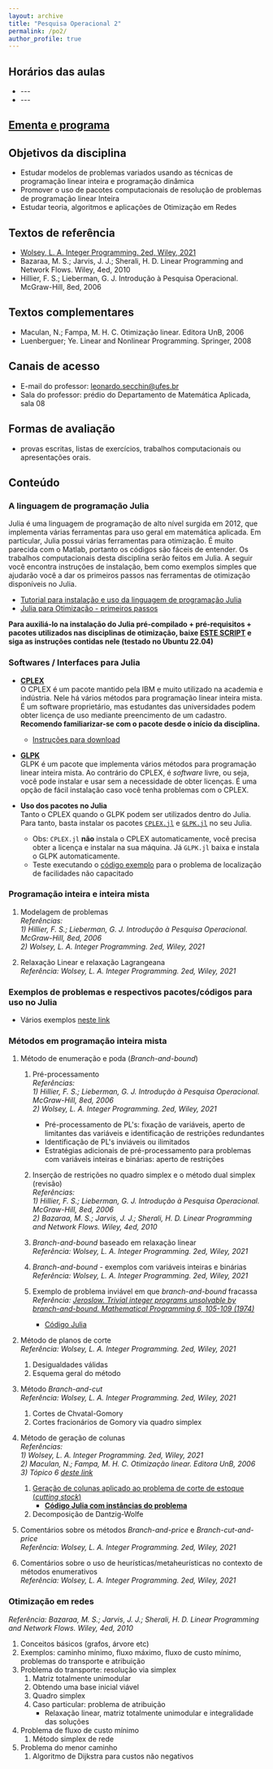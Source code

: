```yaml
---
layout: archive
title: "Pesquisa Operacional 2"
permalink: /po2/
author_profile: true
---
```


## Horários das aulas

- --- <!--Terças-feiras de 16:00 as 18:00 (Sala 4 Eixo 3)-->
- --- <!--Sextas-feiras de 12:00 as 14:00 (Sala 3 Eixo 1)-->


## [Ementa e programa](https://matematicaaplicada.saomateus.ufes.br/sites/matematicaaplicada.saomateus.ufes.br/files/field/anexo/Pesquisa%20Operacional%20II%20-%20DMA12297.pdf)


## Objetivos da disciplina

- Estudar modelos de problemas variados usando as técnicas de programação linear inteira e programação dinâmica
- Promover o uso de pacotes computacionais de resolução de problemas de programação linear Inteira
- Estudar teoria, algoritmos e aplicações de Otimização em Redes

## Textos de referência

- [Wolsey, L. A. Integer Programming. 2ed, Wiley, 2021](https://onlinelibrary.wiley.com/doi/10.1002/9781119606475.ch10)
- Bazaraa, M. S.; Jarvis, J. J.; Sherali, H. D. Linear Programming and Network Flows. Wiley, 4ed, 2010
- Hillier, F. S.; Lieberman, G. J. Introdução à Pesquisa Operacional. McGraw-Hill, 8ed, 2006

## Textos complementares

- Maculan, N.; Fampa, M. H. C. Otimização linear. Editora UnB, 2006
- Luenberguer; Ye. Linear and Nonlinear Programming. Springer, 2008


## Canais de acesso

- E-mail do professor: leonardo.secchin@ufes.br
- Sala do professor: prédio do Departamento de Matemática Aplicada, sala 08


## Formas de avaliação

- provas escritas, listas de exercícios, trabalhos computacionais ou apresentações orais.


<!-- ## Avaliações -->

<!--- **Trabalho**
  - Veja a [descrição dos trabalhos](https://drive.google.com/file/d/1dU8AoopY72hxBZwnUw0L8GtP0EvA1KNw/view?usp=sharing)
  - Valor: 10,0 pontos
  - **Data limite: 10/12/23**
  - Trabalhos por estudante:
    - Trabalho A: João Pedro. [Baixar ZIP](https://drive.google.com/file/d/1d1JNmtltMY1HiTOCGrD1hJ7Rb5-cz3wF/view?usp=sharing)
    - Trabalho B: Kely. [Baixar ZIP](https://drive.google.com/file/d/1_dA2vaVaTaQGKPFU4ZjBo9Z3ptIZ75yc/view?usp=sharing)
    - Trabalho C: Douglas. [Baixar ZIP](https://drive.google.com/file/d/1X_s-8cko_92egBOd5zlYMQ6mC1Flskpj/view?usp=sharing)-->

<!--- **Avaliação 2**
  - FORMA DE AVALIAÇÃO
  - Conteúdo: ----
  - Tarefas: 
  - Valor: 10,0 pontos
  - **Data: ----**-->

<!--- **PROVA FINAL**
  - **Prova escrita**
  - Conteúdo: toda a matéria
  - Valor: 10,0 pontos
  - **Data: ----**-->


<!-- ## Critérios para aprovação -->

<!-- - Média parcial >= 7,0 —–> aprovado(a) (desde que não reprovado(a) por falta) -->
<!-- - Média parcial < 7,0 —–> Avaliação final (desde que não reprovado(a) por falta). Neste caso, média final >= 5,0 —–> aprovado(a). -->


<!-- ## Listas de exercícios -->


<!-- ## Trabalhos computacionais -->


## Conteúdo


### A linguagem de programação Julia

Julia é uma linguagem de programação de alto nível surgida em 2012, que implementa várias ferramentas para uso geral em matemática aplicada. Em particular, Julia possui várias ferramentas para otimização. É muito parecida com o Matlab, portanto os códigos são fáceis de entender. Os trabalhos computacionais desta disciplina serão feitos em Julia. A seguir você encontra instruções de instalação, bem como exemplos simples que ajudarão você a dar os primeiros passos nas ferramentas de otimização disponíveis no Julia.

- [Tutorial para instalação e uso da linguagem de programação Julia](/julia/)
- [Julia para Otimização - primeiros passos](/juliaopt/)

**Para auxiliá-lo na instalação do Julia pré-compilado + pré-requisitos + pacotes utilizados nas disciplinas de otimização, baixe [ESTE SCRIPT](/files/julia/instalar_julia) e siga as instruções contidas nele (testado no Ubuntu 22.04)**


### Softwares / Interfaces para Julia

- [**CPLEX**](https://www.ibm.com/br-pt/analytics/cplex-optimizer)  
   O CPLEX é um pacote mantido pela IBM e muito utilizado na academia e indústria. Nele há vários métodos para programação linear inteira mista. É um software proprietário, mas estudantes das universidades podem obter licença de uso mediante preencimento de um cadastro. **Recomendo familiarizar-se com o pacote desde o início da disciplina.**
   - [Instruções para download](/files/po2/cplex.txt)

- [**GLPK**](https://www.gnu.org/software/glpk/)  
   GLPK é um pacote que implementa vários métodos para programação linear inteira mista. Ao contrário do CPLEX, é *software* livre, ou seja, você pode instalar e usar sem a necessidade de obter licenças. É uma opção de fácil instalação caso você tenha problemas com o CPLEX.

- **Uso dos pacotes no Julia**  
   Tanto o CPLEX quando o GLPK podem ser utilizados dentro do Julia. Para tanto, basta instalar os pacotes [`CPLEX.jl`](https://github.com/jump-dev/CPLEX.jl) e [`GLPK.jl`](https://github.com/jump-dev/GLPK.jl) no seu Julia.
   - Obs: `CPLEX.jl` **não** instala o CPLEX automaticamente, você precisa obter a licença e instalar na sua máquina. Já `GLPK.jl` baixa e instala o GLPK automaticamente.
   - Teste executando o [código exemplo](/files/po2/ufl.jl) para o problema de localização de facilidades não capacitado


### Programação inteira e inteira mista

1. Modelagem de problemas  
  *Referências:*  
  *1) Hillier, F. S.; Lieberman, G. J. Introdução à Pesquisa Operacional. McGraw-Hill, 8ed, 2006*  
  *2) Wolsey, L. A. Integer Programming. 2ed, Wiley, 2021*

1. Relaxação Linear e relaxação Lagrangeana  
  *Referência: Wolsey, L. A. Integer Programming. 2ed, Wiley, 2021*


### Exemplos de problemas e respectivos pacotes/códigos para uso no Julia

- Vários exemplos [neste link](/juliaopt_problems/)


### Métodos em programação inteira mista

1. Método de enumeração e poda (*Branch-and-bound*)
   1. Pré-processamento  
   *Referências:*  
   *1) Hillier, F. S.; Lieberman, G. J. Introdução à Pesquisa Operacional. McGraw-Hill, 8ed, 2006*  
   *2) Wolsey, L. A. Integer Programming. 2ed, Wiley, 2021*
      - Pré-processamento de PL's: fixação de variáveis, aperto de limitantes das variáveis e identificação de restrições redundantes
      - Identificação de PL's inviáveis ou ilimitados
      - Estratégias adicionais de pré-processamento para problemas com variáveis inteiras e binárias: aperto de restrições

   1. Inserção de restrições no quadro simplex e o método dual simplex (revisão)  
   *Referências:*  
   *1) Hillier, F. S.; Lieberman, G. J. Introdução à Pesquisa Operacional. McGraw-Hill, 8ed, 2006*  
   *2) Bazaraa, M. S.; Jarvis, J. J.; Sherali, H. D. Linear Programming and Network Flows. Wiley, 4ed, 2010*

   1. *Branch-and-bound* baseado em relaxação linear  
   *Referência: Wolsey, L. A. Integer Programming. 2ed, Wiley, 2021*

   1. *Branch-and-bound* - exemplos com variáveis inteiras e binárias  
   *Referência: Wolsey, L. A. Integer Programming. 2ed, Wiley, 2021*

   1. Exemplo de problema inviável em que *branch-and-bound* fracassa  
   *Referência: [Jeroslow. Trivial integer programs unsolvable by branch-and-bound. Mathematical Programming 6, 105-109 (1974)](https://doi.org/10.1007/BF01580225)*
      - [Código Julia](/files/po2/unsolvable.jl)

1. Método de planos de corte  
   *Referência: Wolsey, L. A. Integer Programming. 2ed, Wiley, 2021*
   1. Desigualdades válidas
   1. Esquema geral do método

1. Método *Branch-and-cut*  
   *Referência: Wolsey, L. A. Integer Programming. 2ed, Wiley, 2021*
   1. Cortes de Chvatal-Gomory
   1. Cortes fracionários de Gomory via quadro simplex

1. Método de geração de colunas  
   *Referências:*  
   *1) Wolsey, L. A. Integer Programming. 2ed, Wiley, 2021*  
   *2) Maculan, N.; Fampa, M. H. C. Otimização linear. Editora UnB, 2006*  
   *3) Tópico 6 [deste link](/topicospo/)*
   1. [Geração de colunas aplicado ao problema de corte de estoque (*cutting stock*)](/files/topicospo/GER_COL_4-cutting-stock.pdf)
      - [**Código Julia com instâncias do problema**](/files/topicospo/GER_COL_cutting_stock.zip)
   1. Decomposição de Dantzig-Wolfe  

1. Comentários sobre os métodos *Branch-and-price* e *Branch-cut-and-price*  
   *Referência: Wolsey, L. A. Integer Programming. 2ed, Wiley, 2021*

1. Comentários sobre o uso de heurísticas/metaheurísticas no contexto de métodos enumerativos  
   *Referência: Wolsey, L. A. Integer Programming. 2ed, Wiley, 2021*


### Otimização em redes

*Referência: Bazaraa, M. S.; Jarvis, J. J.; Sherali, H. D. Linear Programming and Network Flows. Wiley, 4ed, 2010*

1. Conceitos básicos (grafos, árvore etc)
1. Exemplos: caminho mínimo, fluxo máximo, fluxo de custo mínimo, problemas do transporte e atribuição
1. Problema do transporte: resolução via simplex
   1. Matriz totalmente unimodular
   1. Obtendo uma base inicial viável
   1. Quadro simplex
   1. Caso particular: problema de atribuição
      - Relaxação linear, matriz totalmente unimodular e integralidade das soluções
1. Problema de fluxo de custo mínimo
   1. Método simplex de rede
1. Problema do menor caminho
   1. Algoritmo de Dijkstra para custos não negativos
<!-- 1. Árvore geradora mínima -->
<!-- 1. Fluxo em redes -->


<!-- ### Programação dinâmica -->

